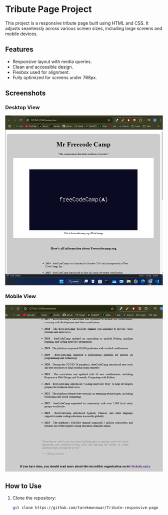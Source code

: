 # Tribute Page Project

This project is a responsive tribute page built using HTML and CSS. It adjusts seamlessly across various screen sizes, including large screens and mobile devices.

## Features
- Responsive layout with media queries.
- Clean and accessible design.
- Flexbox used for alignment.
- Fully optimized for screens under 768px.

## Screenshots

### Desktop View
![Screnshoot of project](Screenshot%20(36).png)

### Mobile View
![Screnshoot of project](Screenshot%20(37).png)

## How to Use
1. Clone the repository:
   ```bash
   git clone https://github.com/tarekmonowar/Tribute-responsive-page
